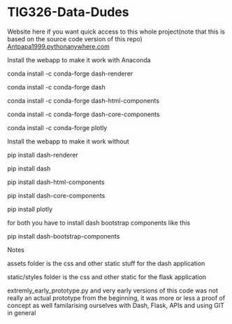 # TIG326-Data-Dudes

Website here if you want quick access to this whole project(note that this is based on the source code version of this repo)
[Antpapa1999.pythonanywhere.com](https://antpapa1999.pythonanywhere.com/)

Install the webapp to make it work with Anaconda

conda install -c conda-forge dash-renderer 

conda install -c conda-forge dash 

conda install -c conda-forge dash-html-components 

conda install -c conda-forge dash-core-components

conda install -c conda-forge plotly

Install the webapp to make it work without

pip install dash-renderer

pip install dash  

pip install dash-html-components 

pip install dash-core-components

pip install plotly

for both you have to install dash bootstrap components like this

pip install dash-bootstrap-components

Notes

assets folder is the css and other static stuff for the dash application

static/styles folder is the css and other static for the flask application

extremly_early_prototype.py and very early versions of this code was not really an actual prototype from the beginning, it was more or less a proof of concept as well familarising ourselves with Dash, Flask, APIs and using GIT in general

